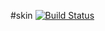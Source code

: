 #skin [![Build Status](https://travis-ci.org/eBay/skin.png?branch=master)](https://travis-ci.org/eBay/skin)
